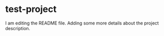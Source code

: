 # test-project

I am editing the README file. Adding some more details about the project description.
